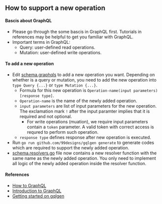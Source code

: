 ## How to support a new operation

#### Bascis about GraphQL 
+ Please go through the some bascis in GraphQL first. Tutorials in references may be helpful to get you familiar with GraphQL.
+ Important terms in GraphQL:
	+ Query: user-defined read operations.
	+ Mutation: user-defined write operations.

#### To add a new operation
+ Edit [schema.graphqls](../graph/schema.graphqls) to add a new operation you want. Depending on whether is a query or mutation, you need to add the new operation into `type Query {...}` or `type Mutation {...}`. 
	+ Formula for this new operation is `Operation-name(input parameters) [response type]`. 
	+ `Operation-name` is the name of the newly added operation.
	+ `input parameters` are list of input parameters for the new operation. The exclamation mark `!` after the input paramter implies that it is required and not optional. 
		+ For write operations (muation), we require input parameters contain a `token` parameter. A valid token with correct access is requred to perform such operation.
	+ `response type` defines response after new operation is executed.
+ Run `go run github.com/99designs/gqlgen generate` to generate codes which are required to support the newly added operation.
+ [schema.resolvers.go](../graph/schema.resolvers.go) file now contains a new resolver function with the same name as the newly added operation. You only need to implement all logic of the newly added operation inside the resolver function.

#### References
+ [How to GraphQL](https://www.howtographql.com/basics/0-introduction/)
+ [Introduction to GraphQL](https://graphql.org/learn/)
+ [Getting started on gqlgen](https://gqlgen.com/v0.13.0/getting-started/)
